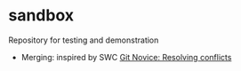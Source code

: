 # sandbox
Repository for testing and demonstration

* Merging: inspired by SWC [Git Novice: Resolving conflicts](http://swcarpentry.github.io/git-novice/09-conflict.html)

